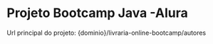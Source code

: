 # Projeto Bootcamp Java -Alura

Url principal do projeto:
{dominio}/livraria-online-bootcamp/autores
